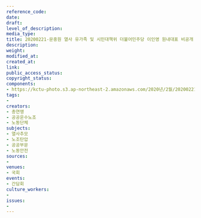 ```yaml
---
reference_code: 
date: 
draft: 
level_of_description: 
media_type: 
title: 20200221-문중원 열사 유가족 및 시민대책위 더불어민주당 이인영 원내대표 비공개 면담
description: 
weight: 
modified_at: 
created_at: 
link: 
public_access_status: 
copyright_status: 
components:
- https://kctu-photo.s3.ap-northeast-2.amazonaws.com/2020년/2월/20200221-문중원+열사+유가족+및+시민대책위+더불어민주당+이인영+원내대표+면담_비공개/_CTU0878.jpg
tags:
- 
creators:
- 총연맹
- 공공운수노조
- 노동단체
subjects:
- 열사추모
- 노조탄압
- 공공부문
- 노동안전
sources:
- 
venues:
- 국회
events:
- 간담회
culture_workers:
- 
issues:
- 
---
```

